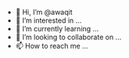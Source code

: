 - 👋 Hi, I’m @awaqit
- 👀 I’m interested in ...
- 🌱 I’m currently learning ...
- 💞️ I’m looking to collaborate on ...
- 📫 How to reach me ...

<!---
awaqit/awaqit is a ✨ special ✨ repository because its `README.md` (this file) appears on your GitHub profile.
You can click the Preview link to take a look at your changes.
--->
